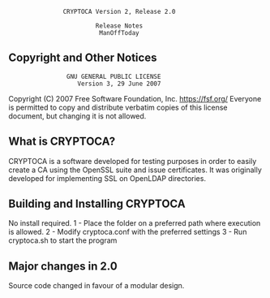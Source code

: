 
                   CRYPTOCA Version 2, Release 2.0

                            Release Notes
                             ManOffToday

Copyright and Other Notices
---------------------------
                    GNU GENERAL PUBLIC LICENSE
                       Version 3, 29 June 2007

 Copyright (C) 2007 Free Software Foundation, Inc. <https://fsf.org/>
 Everyone is permitted to copy and distribute verbatim copies
 of this license document, but changing it is not allowed.

What is CRYPTOCA?
----------------------------------
CRYPTOCA is a software developed for testing purposes in order to easily
create a CA using the OpenSSL suite and issue certificates.
It was originally developed for implementing SSL on OpenLDAP directories.

Building and Installing CRYPTOCA
----------------------------------
No install required.
1 - Place the folder on a preferred path where execution is allowed.
2 - Modify cryptoca.conf with the preferred settings
3 - Run cryptoca.sh to start the program


Major changes in 2.0
---------------------------------
Source code changed in favour of a modular design.
